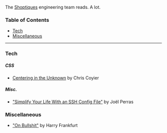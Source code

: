 The [Shoptiques](http://shoptiques.com/) engineering team reads. A lot.

### Table of Contents

  - [Tech](#tech)
  - [Miscellaneous](#miscellaneous)

---

### Tech

##### CSS
- [Centering in the Unknown](https://css-tricks.com/centering-in-the-unknown/) by Chris Coyier

##### Misc.
- ["Simplify Your Life With an SSH Config File"](http://nerderati.com/2011/03/17/simplify-your-life-with-an-ssh-config-file/) by Joël Perras

### Miscellaneous

- ["On Bullshit"](http://www.csudh.edu/ccauthen/576f12/frankfurt__harry_-_on_bullshit.pdf) by Harry Frankfurt
